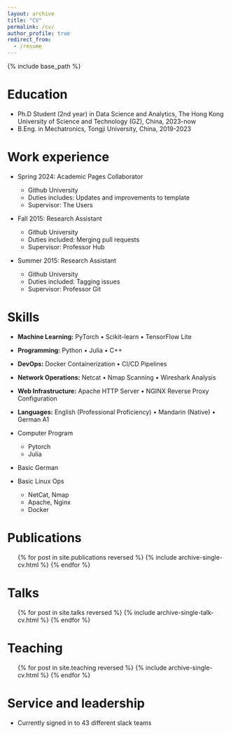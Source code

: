 ```yaml
---
layout: archive
title: "CV"
permalink: /cv/
author_profile: true
redirect_from:
  - /resume
---
```


{% include base_path %}

Education
======
* Ph.D Student (2nd year) in Data Science and Analytics, The Hong Kong University of Science and Technology (GZ), China, 2023-now
* B.Eng. in Mechatronics, Tongji University, China, 2019-2023

Work experience
======
* Spring 2024: Academic Pages Collaborator
  * Github University
  * Duties includes: Updates and improvements to template
  * Supervisor: The Users

* Fall 2015: Research Assistant
  * Github University
  * Duties included: Merging pull requests
  * Supervisor: Professor Hub

* Summer 2015: Research Assistant
  * Github University
  * Duties included: Tagging issues
  * Supervisor: Professor Git
  
Skills
======
* **Machine Learning:** PyTorch • Scikit-learn • TensorFlow Lite 
* **Programming:** Python • Julia • C++ 
* **DevOps:** Docker Containerization • CI/CD Pipelines   
* **Network Operations:** Netcat • Nmap Scanning • Wireshark Analysis    
* **Web Infrastructure:** Apache HTTP Server • NGINX Reverse Proxy Configuration    
* **Languages:** English (Professional Proficiency) • Mandarin (Native) • German A1  


* Computer Program
  * Pytorch
  * Julia
* Basic German
* Basic Linux Ops
  * NetCat, Nmap
  * Apache, Nginx
  * Docker

Publications
======
  <ul>{% for post in site.publications reversed %}
    {% include archive-single-cv.html %}
  {% endfor %}</ul>
  
Talks
======
  <ul>{% for post in site.talks reversed %}
    {% include archive-single-talk-cv.html  %}
  {% endfor %}</ul>
  
Teaching
======
  <ul>{% for post in site.teaching reversed %}
    {% include archive-single-cv.html %}
  {% endfor %}</ul>
  
Service and leadership
======
* Currently signed in to 43 different slack teams

